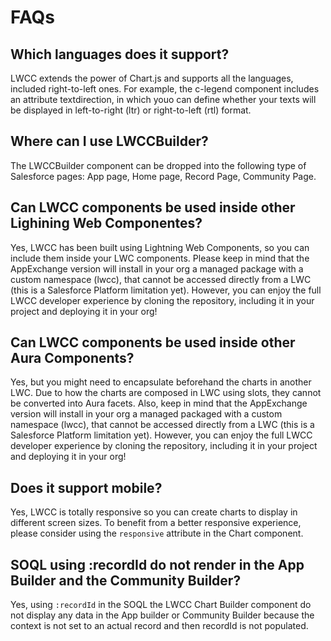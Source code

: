 # FAQs

## Which languages does it support?
LWCC extends the power of Chart.js and supports all the languages, included right-to-left ones. For example, the c-legend component includes an attribute textdirection, in which youo can define whether your texts will be displayed in left-to-right (ltr) or right-to-left (rtl) format.

## Where can I use LWCCBuilder?
The LWCCBuilder component can be dropped into the following type of Salesforce pages: App page, Home page, Record Page, Community Page.

## Can LWCC components be used inside other Lighining Web Componentes?
Yes, LWCC has been built using Lightning Web Components, so you can include them inside your LWC components. Please keep in mind that the AppExchange version will install in your org a managed package with a custom namespace (lwcc), that cannot be accessed directly from a LWC (this is a Salesforce Platform limitation yet). However, you can enjoy the full LWCC developer experience by cloning the repository, including it in your project and deploying it in your org!

## Can LWCC components be used inside other Aura Components?
Yes, but you might need to encapsulate beforehand the charts in another LWC. Due to how the charts are composed in LWC using slots, they cannot be converted into Aura facets. Also, keep in mind that the AppExchange version will install in your org a managed packaged with a custom namespace (lwcc), that cannot be accessed directly from a LWC (this is a Salesforce Platform limitation yet). However, you can enjoy the full LWCC developer experience by cloning the repository, including it in your project and deploying it in your org!

## Does it support mobile?
Yes, LWCC is totally responsive so you can create charts to display in different screen sizes. To benefit from a better responsive experience, please consider using the `responsive` attribute in the Chart component.

## SOQL using :recordId do not render in the App Builder and the Community Builder?
Yes, using `:recordId` in the SOQL the LWCC Chart Builder component do not display any data in the App builder or Community Builder because the context is not set to an actual record and then recordId is not populated.